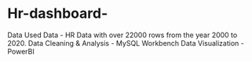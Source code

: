 # Hr-dashboard-
Data Used Data - HR Data with over 22000 rows from the year 2000 to 2020.  Data Cleaning &amp; Analysis - MySQL Workbench  Data Visualization - PowerBI
